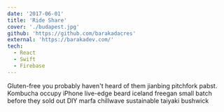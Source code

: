 ```yaml
---
date: '2017-06-01'
title: 'Ride Share'
cover: './budapest.jpg'
github: 'https://github.com/barakadacres'
external: 'https://barakadev.com/'
tech:
  - React
  - Swift
  - Firebase
---
```


Gluten-free you probably haven't heard of them jianbing pitchfork pabst. Kombucha occupy iPhone live-edge beard iceland freegan small batch before they sold out DIY marfa chillwave sustainable taiyaki bushwick
